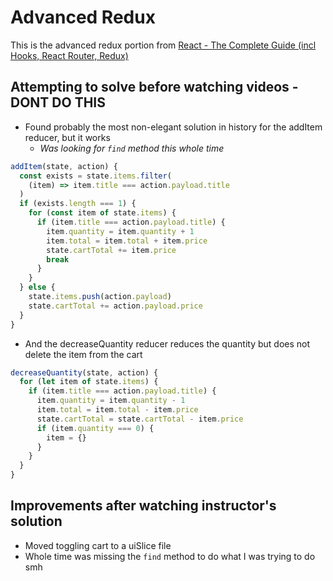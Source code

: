 # Advanced Redux

This is the advanced redux portion from [React - The Complete Guide (incl Hooks, React Router, Redux)](https://www.udemy.com/course/react-the-complete-guide-incl-redux/)


## Attempting to solve before watching videos - DONT DO THIS

- Found probably the most non-elegant solution in history for the addItem reducer, but it works
  - *Was looking for `find` method this whole time*
```js
addItem(state, action) {
  const exists = state.items.filter(
    (item) => item.title === action.payload.title
  )
  if (exists.length === 1) {
    for (const item of state.items) {
      if (item.title === action.payload.title) {
        item.quantity = item.quantity + 1
        item.total = item.total + item.price
        state.cartTotal += item.price
        break
      }
    }
  } else {
    state.items.push(action.payload)
    state.cartTotal += action.payload.price
  }
}
```
- And the decreaseQuantity reducer reduces the quantity but does not delete the item from the cart
```js
decreaseQuantity(state, action) {
  for (let item of state.items) {
    if (item.title === action.payload.title) {
      item.quantity = item.quantity - 1
      item.total = item.total - item.price
      state.cartTotal = state.cartTotal - item.price
      if (item.quantity === 0) {
        item = {}
      }
    }
  }
}
```

## Improvements after watching instructor's solution

- Moved toggling cart to a uiSlice file
- Whole time was missing the `find` method to do what I was trying to do smh

